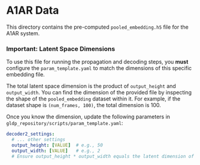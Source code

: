 # A1AR Data

This directory contains the pre-computed `pooled_embedding.h5` file for the A1AR system.

### Important: Latent Space Dimensions

To use this file for running the propagation and decoding steps, you **must** configure the `param_template.yaml` to match the dimensions of this specific embedding file.

The total latent space dimension is the product of `output_height` and `output_width`. You can find the dimension of the provided file by inspecting the shape of the `pooled_embedding` dataset within it. For example, if the dataset shape is `(num_frames, 100)`, the total dimension is 100.

Once you know the dimension, update the following parameters in `gldp_repository/scripts/param_template.yaml`:

```yaml
decoder2_settings:
  # ... other settings
  output_height: [VALUE]  # e.g., 50
  output_width: [VALUE]   # e.g., 2
  # Ensure output_height * output_width equals the latent dimension of this file.
```